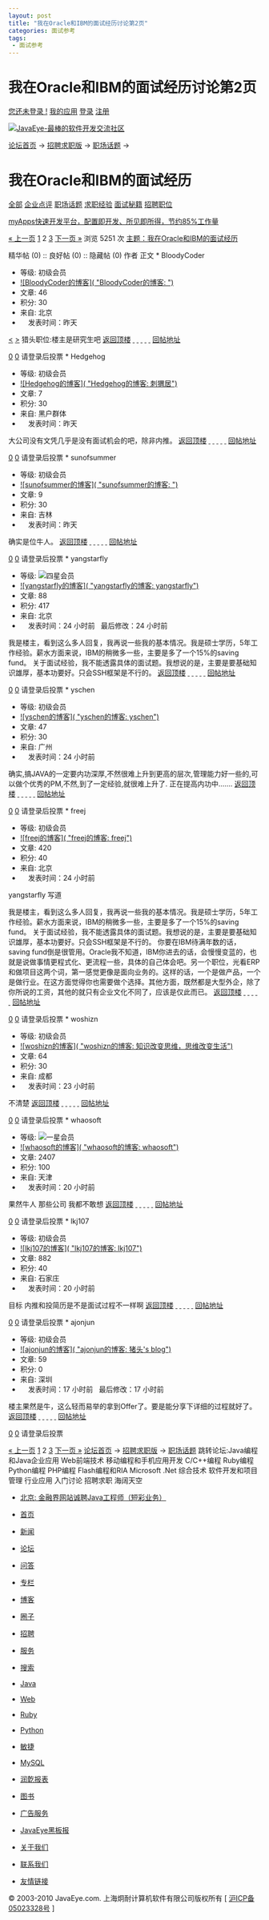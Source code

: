 ```yaml
---
layout: post
title: "我在Oracle和IBM的面试经历讨论第2页"
categories: 面试参考
tags: 
 - 面试参考
--- 
```


# 我在Oracle和IBM的面试经历讨论第2页

[您还未登录 !](http://www.javaeye.com/login "登录") [我的应用](http://www.javaeye.com/all) [登录](http://www.javaeye.com/login) [注册](http://www.javaeye.com/signup)

[![JavaEye-最棒的软件开发交流社区]( "JavaEye-最棒的软件开发交流社区")](http://www.javaeye.com/)

[论坛首页](http://www.javaeye.com/forums) → [招聘求职版](http://www.javaeye.com/forums/board/Job) → [职场话题](http://www.javaeye.com/forums/tag/career) →

# 我在Oracle和IBM的面试经历

[全部](http://www.javaeye.com/forums/board/Job) [企业点评](http://www.javaeye.com/forums/tag/company) [职场话题](http://www.javaeye.com/forums/tag/career) [求职经验](http://www.javaeye.com/forums/tag/findjob) [面试秘籍](http://www.javaeye.com/forums/tag/interview) [招聘职位](http://www.javaeye.com/forums/tag/list_jobs)
[](http://www.javaeye.com/forums/44/topics/720347/posts/new "发表回复")

[myApps快速开发平台，配置即开发、所见即所得，节约85%工作量](http://www.javaeye.com/clicks/324)

[« 上一页](http://www.javaeye.com/topic/720347?page=1) [1](http://www.javaeye.com/topic/720347?page=1) 2 [3](http://www.javaeye.com/topic/720347?page=3) [下一页 »](http://www.javaeye.com/topic/720347?page=3)
浏览 5251 次
 [主题：我在Oracle和IBM的面试经历](http://www.javaeye.com/topic/720347)

精华帖 (0) :: 良好帖 (0) :: 隐藏帖 (0) 作者 正文 * BloodyCoder
* 等级: 初级会员
* [![BloodyCoder的博客]( "BloodyCoder的博客: ")](http://bloodycoder.javaeye.com/)
* 文章: 46
* 积分: 30
* 来自: 北京
* ![]()
    发表时间：昨天  

[<](http://www.javaeye.com/topic/720347?page=2#) [>](http://www.javaeye.com/topic/720347?page=2#) 猎头职位:楼主是研究生吧 [返回顶楼](http://www.javaeye.com/topic/720347?page=2#) [ ](http://bloodycoder.javaeye.com/ "浏览作者的博客") [ ](http://bloodycoder.javaeye.com/blog/profile "浏览作者资料") [ ](http://app.javaeye.com/messages/new?message%5Breceiver_name%5D=BloodyCoder "发送站内短信") [ ](http://bloodycoder.javaeye.com/blog/guest_book "给作者留言") [ ](http://app.javaeye.com/feed?subscription%5Bsubscribed_user_name%5D=BloodyCoder "关注作者") [回帖地址](http://www.javaeye.com/topic/720347?page=2#1594427 "BloodyCoder回帖:我在Oracle和IBM的面试经历")

[0](http://www.javaeye.com/topic/720347?page=2# "好") [0](http://www.javaeye.com/topic/720347?page=2# "差") 请登录后投票  * Hedgehog
* 等级: 初级会员
* [![Hedgehog的博客]( "Hedgehog的博客: 刺猬居")](http://hedgehog.javaeye.com/)
* 文章: 7
* 积分: 30
* 来自: 黑户群体
* ![]()
    发表时间：昨天  

大公司没有文凭几乎是没有面试机会的吧，除非内推。 [返回顶楼](http://www.javaeye.com/topic/720347?page=2#) [ ](http://hedgehog.javaeye.com/ "浏览作者的博客") [ ](http://hedgehog.javaeye.com/blog/profile "浏览作者资料") [ ](http://app.javaeye.com/messages/new?message%5Breceiver_name%5D=Hedgehog "发送站内短信") [ ](http://hedgehog.javaeye.com/blog/guest_book "给作者留言") [ ](http://app.javaeye.com/feed?subscription%5Bsubscribed_user_name%5D=Hedgehog "关注作者") [回帖地址](http://www.javaeye.com/topic/720347?page=2#1594433 "Hedgehog回帖:我在Oracle和IBM的面试经历")

[0](http://www.javaeye.com/topic/720347?page=2# "好") [0](http://www.javaeye.com/topic/720347?page=2# "差") 请登录后投票  * sunofsummer
* 等级: 初级会员
* [![sunofsummer的博客]( "sunofsummer的博客: ")](http://sunofsummer.javaeye.com/)
* 文章: 9
* 积分: 30
* 来自: 吉林
* ![]()
    发表时间：昨天  

确实是位牛人。 [返回顶楼](http://www.javaeye.com/topic/720347?page=2#) [ ](http://sunofsummer.javaeye.com/ "浏览作者的博客") [ ](http://sunofsummer.javaeye.com/blog/profile "浏览作者资料") [ ](http://app.javaeye.com/messages/new?message%5Breceiver_name%5D=sunofsummer "发送站内短信") [ ](http://sunofsummer.javaeye.com/blog/guest_book "给作者留言") [ ](http://app.javaeye.com/feed?subscription%5Bsubscribed_user_name%5D=sunofsummer "关注作者") [回帖地址](http://www.javaeye.com/topic/720347?page=2#1594443 "sunofsummer回帖:我在Oracle和IBM的面试经历")

[0](http://www.javaeye.com/topic/720347?page=2# "好") [0](http://www.javaeye.com/topic/720347?page=2# "差") 请登录后投票  * yangstarfly
* 等级: ![四星会员]( "四星会员")
* [![yangstarfly的博客]( "yangstarfly的博客: yangstarfly")](http://yangstarfly.javaeye.com/)
* 文章: 88
* 积分: 417
* 来自: 北京
* ![]()
    发表时间：24 小时前   最后修改：24 小时前

我是楼主，看到这么多人回复，我再说一些我的基本情况。我是硕士学历，5年工作经验。薪水方面来说，IBM的稍微多一些，主要是多了一个15%的saving fund。
关于面试经验，我不能透露具体的面试题。我想说的是，主要是要基础知识雄厚，基本功要好。只会SSH框架是不行的。 [返回顶楼](http://www.javaeye.com/topic/720347?page=2#) [ ](http://yangstarfly.javaeye.com/ "浏览作者的博客") [ ](http://yangstarfly.javaeye.com/blog/profile "浏览作者资料") [ ](http://app.javaeye.com/messages/new?message%5Breceiver_name%5D=yangstarfly "发送站内短信") [ ](http://yangstarfly.javaeye.com/blog/guest_book "给作者留言") [ ](http://app.javaeye.com/feed?subscription%5Bsubscribed_user_name%5D=yangstarfly "关注作者") [回帖地址](http://www.javaeye.com/topic/720347?page=2#1594469 "yangstarfly回帖:我在Oracle和IBM的面试经历")

[0](http://www.javaeye.com/topic/720347?page=2# "好") [0](http://www.javaeye.com/topic/720347?page=2# "差") 请登录后投票  * yschen
* 等级: 初级会员
* [![yschen的博客]( "yschen的博客: yschen")](http://yschen.javaeye.com/)
* 文章: 47
* 积分: 30
* 来自: 广州
* ![]()
    发表时间：24 小时前  

确实,搞JAVA的一定要内功深厚,不然很难上升到更高的层次,管理能力好一些的,可以做个优秀的PM,不然,到了一定经验,就很难上升了.
正在提高内功中....... [返回顶楼](http://www.javaeye.com/topic/720347?page=2#) [ ](http://yschen.javaeye.com/ "浏览作者的博客") [ ](http://yschen.javaeye.com/blog/profile "浏览作者资料") [ ](http://app.javaeye.com/messages/new?message%5Breceiver_name%5D=yschen "发送站内短信") [ ](http://yschen.javaeye.com/blog/guest_book "给作者留言") [ ](http://app.javaeye.com/feed?subscription%5Bsubscribed_user_name%5D=yschen "关注作者") [回帖地址](http://www.javaeye.com/topic/720347?page=2#1594474 "yschen回帖:我在Oracle和IBM的面试经历")

[0](http://www.javaeye.com/topic/720347?page=2# "好") [0](http://www.javaeye.com/topic/720347?page=2# "差") 请登录后投票  * freej
* 等级: 初级会员
* [![freej的博客]( "freej的博客: freej")](http://freej.javaeye.com/)
* 文章: 420
* 积分: 40
* 来自: 北京
* ![]()
    发表时间：24 小时前  

yangstarfly 写道

我是楼主，看到这么多人回复，我再说一些我的基本情况。我是硕士学历，5年工作经验。薪水方面来说，IBM的稍微多一些，主要是多了一个15%的saving fund。
关于面试经验，我不能透露具体的面试题。我想说的是，主要是要基础知识雄厚，基本功要好。只会SSH框架是不行的。
你要在IBM待满年数的话，saving fund倒是很管用。Oracle我不知道，IBM你进去的话，会慢慢变蓝的，也就是说做事情更程式化、更流程一些，具体的自己体会吧。另一个职位，光看ERP和做项目这两个词，第一感觉更像是面向业务的。这样的话，一个是做产品，一个是做行业。在这方面觉得你也需要做个选择。其他方面，既然都是大型外企，除了你所说的工资，其他的就只有企业文化不同了，应该是仅此而已。 [返回顶楼](http://www.javaeye.com/topic/720347?page=2#) [ ](http://freej.javaeye.com/ "浏览作者的博客") [ ](http://freej.javaeye.com/blog/profile "浏览作者资料") [ ](http://app.javaeye.com/messages/new?message%5Breceiver_name%5D=freej "发送站内短信") [ ](http://freej.javaeye.com/blog/guest_book "给作者留言") [ ](http://app.javaeye.com/feed?subscription%5Bsubscribed_user_name%5D=freej "关注作者") [回帖地址](http://www.javaeye.com/topic/720347?page=2#1594476 "freej回帖:我在Oracle和IBM的面试经历")

[0](http://www.javaeye.com/topic/720347?page=2# "好") [0](http://www.javaeye.com/topic/720347?page=2# "差") 请登录后投票  * woshizn
* 等级: 初级会员
* [![woshizn的博客]( "woshizn的博客: 知识改变思维，思维改变生活")](http://woshizn.javaeye.com/)
* 文章: 64
* 积分: 30
* 来自: 成都
* ![]()
    发表时间：23 小时前  

不清楚 [返回顶楼](http://www.javaeye.com/topic/720347?page=2#) [ ](http://woshizn.javaeye.com/ "浏览作者的博客") [ ](http://woshizn.javaeye.com/blog/profile "浏览作者资料") [ ](http://app.javaeye.com/messages/new?message%5Breceiver_name%5D=woshizn "发送站内短信") [ ](http://woshizn.javaeye.com/blog/guest_book "给作者留言") [ ](http://app.javaeye.com/feed?subscription%5Bsubscribed_user_name%5D=woshizn "关注作者") [回帖地址](http://www.javaeye.com/topic/720347?page=2#1594513 "woshizn回帖:我在Oracle和IBM的面试经历")

[0](http://www.javaeye.com/topic/720347?page=2# "好") [0](http://www.javaeye.com/topic/720347?page=2# "差") 请登录后投票  * whaosoft
* 等级: ![一星会员]( "一星会员")
* [![whaosoft的博客]( "whaosoft的博客: whaosoft")](http://whaosoft.javaeye.com/)
* 文章: 2407
* 积分: 100
* 来自: 天津
* ![]()
    发表时间：20 小时前  

果然牛人 那些公司 我都不敢想 [返回顶楼](http://www.javaeye.com/topic/720347?page=2#) [ ](http://whaosoft.javaeye.com/ "浏览作者的博客") [ ](http://whaosoft.javaeye.com/blog/profile "浏览作者资料") [ ](http://app.javaeye.com/messages/new?message%5Breceiver_name%5D=whaosoft "发送站内短信") [ ](http://whaosoft.javaeye.com/blog/guest_book "给作者留言") [ ](http://app.javaeye.com/feed?subscription%5Bsubscribed_user_name%5D=whaosoft "关注作者") [回帖地址](http://www.javaeye.com/topic/720347?page=2#1594647 "whaosoft回帖:我在Oracle和IBM的面试经历")

[0](http://www.javaeye.com/topic/720347?page=2# "好") [0](http://www.javaeye.com/topic/720347?page=2# "差") 请登录后投票  * lkj107
* 等级: 初级会员
* [![lkj107的博客]( "lkj107的博客: lkj107")](http://lkj107.javaeye.com/)
* 文章: 882
* 积分: 40
* 来自: 石家庄
* ![]()
    发表时间：20 小时前  

目标
内推和投简历是不是面试过程不一样啊 [返回顶楼](http://www.javaeye.com/topic/720347?page=2#) [ ](http://lkj107.javaeye.com/ "浏览作者的博客") [ ](http://lkj107.javaeye.com/blog/profile "浏览作者资料") [ ](http://app.javaeye.com/messages/new?message%5Breceiver_name%5D=lkj107 "发送站内短信") [ ](http://lkj107.javaeye.com/blog/guest_book "给作者留言") [ ](http://app.javaeye.com/feed?subscription%5Bsubscribed_user_name%5D=lkj107 "关注作者") [回帖地址](http://www.javaeye.com/topic/720347?page=2#1594648 "lkj107回帖:我在Oracle和IBM的面试经历")

[0](http://www.javaeye.com/topic/720347?page=2# "好") [0](http://www.javaeye.com/topic/720347?page=2# "差") 请登录后投票  * ajonjun
* 等级: 初级会员
* [![ajonjun的博客]( "ajonjun的博客: 猪头's blog")](http://ajonjun.javaeye.com/)
* 文章: 59
* 积分: 0
* 来自: 深圳
* ![]()
    发表时间：17 小时前   最后修改：17 小时前

楼主果然是牛，这么轻而易举的拿到Offer了。要是能分享下详细的过程就好了。![]() [返回顶楼](http://www.javaeye.com/topic/720347?page=2#) [ ](http://ajonjun.javaeye.com/ "浏览作者的博客") [ ](http://ajonjun.javaeye.com/blog/profile "浏览作者资料") [ ](http://app.javaeye.com/messages/new?message%5Breceiver_name%5D=ajonjun "发送站内短信") [ ](http://ajonjun.javaeye.com/blog/guest_book "给作者留言") [ ](http://app.javaeye.com/feed?subscription%5Bsubscribed_user_name%5D=ajonjun "关注作者") [回帖地址](http://www.javaeye.com/topic/720347?page=2#1594761 "ajonjun回帖:我在Oracle和IBM的面试经历")

[0](http://www.javaeye.com/topic/720347?page=2# "好") [0](http://www.javaeye.com/topic/720347?page=2# "差") 请登录后投票

[](http://www.javaeye.com/forums/44/topics/720347/posts/new "发表回复")

[« 上一页](http://www.javaeye.com/topic/720347?page=1) [1](http://www.javaeye.com/topic/720347?page=1) 2 [3](http://www.javaeye.com/topic/720347?page=3) [下一页 »](http://www.javaeye.com/topic/720347?page=3)
[论坛首页](http://www.javaeye.com/forums) → [招聘求职版](http://www.javaeye.com/forums/board/Job) → [职场话题](http://www.javaeye.com/forums/tag/career)
跳转论坛:Java编程和Java企业应用 Web前端技术 移动编程和手机应用开发 C/C++编程 Ruby编程 Python编程 PHP编程 Flash编程和RIA Microsoft .Net 综合技术 软件开发和项目管理 行业应用 入门讨论 招聘求职 海阔天空

* [北京: 金融界网站诚聘Java工程师（短彩业务）](http://www.javaeye.com/jobs/746 "北京:金融界网站诚聘Java工程师（短彩业务）")

* [首页](http://www.javaeye.com/)
* [新闻](http://www.javaeye.com/news)
* [论坛](http://www.javaeye.com/forums)
* [问答](http://www.javaeye.com/ask)
* [专栏](http://www.javaeye.com/wiki)
* [博客](http://www.javaeye.com/blogs)
* [圈子](http://www.javaeye.com/groups)
* [招聘](http://www.javaeye.com/job)
* [服务](http://www.javaeye.com/index/service)
* [搜索](http://www.javaeye.com/search)
* [Java](http://java.javaeye.com/)
* [Web](http://webapp.javaeye.com/)
* [Ruby](http://ruby.javaeye.com/)
* [Python](http://python.javaeye.com/)
* [敏捷](http://agile.javaeye.com/)
* [MySQL](http://mysql.javaeye.com/)
* [润亁报表](http://runqian.javaeye.com/)
* [图书](http://book.javaeye.com/)
* [广告服务](http://www.javaeye.com/index/service)
* [JavaEye黑板报](http://webmaster.javaeye.com/)
* [关于我们](http://www.javaeye.com/index/aboutus)
* [联系我们](http://www.javaeye.com/index/contactus)
* [友情链接](http://www.javaeye.com/index/friend_links)

© 2003-2010 JavaEye.com. 上海炯耐计算机软件有限公司版权所有 [ [沪ICP备05023328号](http://www.miibeian.gov.cn/) ]
